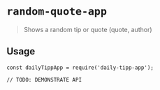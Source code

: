 # `random-quote-app`

> Shows a random tip or quote (quote, author) 

## Usage

```
const dailyTippApp = require('daily-tipp-app');

// TODO: DEMONSTRATE API
```
